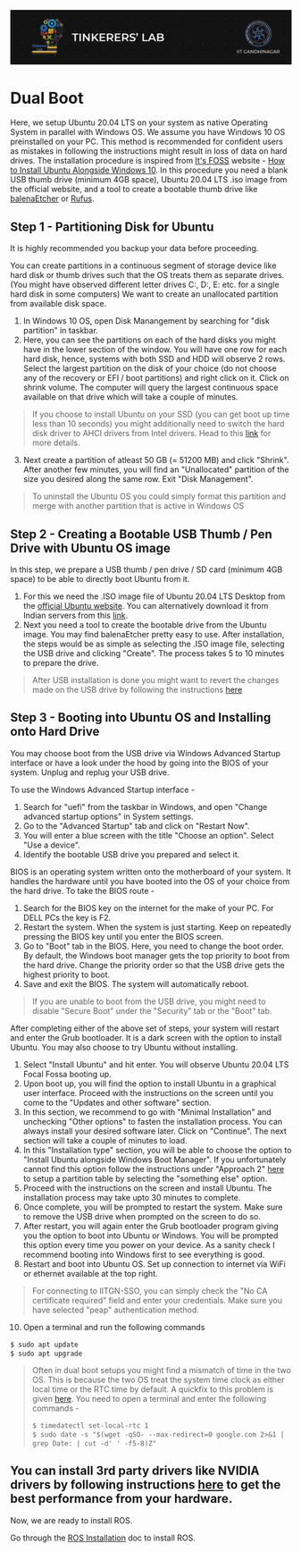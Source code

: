 ![image](../images/TL_Header.png)

# **Dual Boot**

Here, we setup Ubuntu 20.04 LTS on your system as native Operating System in parallel with Windows OS. We assume you have Windows 10 OS preinstalled on your PC. This method is recommended for confident users as mistakes in following the instructions might result in loss of data on hard drives. The installation procedure is inspired from [It's FOSS](https://itsfoss.com/) website - [How to Install Ubuntu Alongside Windows 10](https://itsfoss.com/install-ubuntu-1404-dual-boot-mode-windows-8-81-uefi/). In this procedure you need a blank USB thumb drive (minimum 4GB space), Ubuntu 20.04 LTS .iso image from the official website, and a tool to create a bootable thumb drive like [balenaEtcher](https://www.balena.io/etcher/) or [Rufus](https://rufus.ie/en_US/).

## Step 1 - Partitioning Disk for Ubuntu

It is highly recommended you backup your data before proceeding.

You can create partitions in a continuous segment of storage device like hard disk or thumb drives such that the OS treats them as separate drives. (You might have observed different letter drives C:, D:, E: etc. for a single hard disk in some computers) We want to create an unallocated partition from available disk space. 

1. In Windows 10 OS, open Disk Manangement by searching for "disk partition" in taskbar.
2. Here, you can see the partitions on each of the hard disks you might have in the lower section of the window. You will have one row for each hard disk, hence, systems with both SSD and HDD will observe 2 rows. Select the largest partition on the disk of your choice (do not choose any of the recovery or EFI / boot partitions) and right click on it. Click on shrink volume. The computer will query the largest continuous space available on that drive which will take a couple of minutes.

> If you choose to install Ubuntu on your SSD (you can get boot up time less than 10 seconds) you might additionally need to switch the hard disk driver to AHCI drivers from Intel drivers. Head to this [link](https://itsfoss.com/dual-boot-hdd-ssd/) for more details.

3. Next create a partition of atleast 50 GB (= 51200 MB) and click "Shrink". After another few minutes, you will find an "Unallocated" partition of the size you desired along the same row. Exit "Disk Management".

> To uninstall the Ubuntu OS you could simply format this partition and merge with another partition that is active in Windows OS

## Step 2 - Creating a Bootable USB Thumb / Pen Drive with Ubuntu OS image

In this step, we prepare a USB thumb / pen drive / SD card (minimum 4GB space) to be able to directly boot Ubuntu from it.

1. For this we need the .ISO image file of Ubuntu 20.04 LTS Desktop from the [official Ubuntu website](https://ubuntu.com/). You can alternatively download it from Indian servers from this [link](https://launchpad.net/ubuntu/+cdmirrors).
2. Next you need a tool to create the bootable drive from the Ubuntu image. You may find balenaEtcher pretty easy to use. After installation, the steps would be as simple as selecting the .ISO image file, selecting the USB drive and clicking "Create". The process takes 5 to 10 minutes to prepare the drive.

> After USB installation is done you might want to revert the changes made on the USB drive by following the instructions [here](https://www.diskpart.com/articles/format-bootable-usb-drive-3889i.html)

## Step 3 - Booting into Ubuntu OS and Installing onto Hard Drive

You may choose boot from the USB drive via Windows Advanced Startup interface or have a look under the hood by going into the BIOS of your system.
Unplug and replug your USB drive.

To use the Windows Advanced Startup interface -

1. Search for "uefi" from the taskbar in Windows, and open "Change advanced startup options" in System settings.
2. Go to the "Advanced Startup" tab and click on "Restart Now".
3. You will enter a blue screen with the title "Choose an option". Select "Use a device".
4. Identify the bootable USB drive you prepared and select it.

BIOS is an operating system written onto the motherboard of your system. It handles the hardware until you have booted into the OS of your choice from the hard drive. To take the BIOS route -

1. Search for the BIOS key on the internet for the make of your PC. For DELL PCs the key is F2.
2. Restart the system. When the system is just starting. Keep on repeatedly pressing the BIOS key until you enter the BIOS screen.
3. Go to "Boot" tab in the BIOS. Here, you need to change the boot order. By default, the Windows boot manager gets the top priority to boot from the hard drive. Change the priority order so that the USB drive gets the highest priority to boot.
4. Save and exit the BIOS. The system will automatically reboot.

> If you are unable to boot from the USB drive, you might need to disable "Secure Boot" under the "Security" tab or the "Boot" tab.

After completing either of the above set of steps, your system will restart and enter the Grub bootloader. It is a dark screen with the option to install Ubuntu. You may also choose to try Ubuntu without installing.

1. Select "Install Ubuntu" and hit enter. You will observe Ubuntu 20.04 LTS Focal Fossa booting up.
2. Upon boot up, you will find the option to install Ubuntu in a graphical user interface. Proceed with the instructions on the screen until you come to the "Updates and other software" section.
3. In this section, we recommend to go with "Minimal Installation" and unchecking "Other options" to fasten the installation process. You can always install your desired software later. Click on "Continue". The next section will take a couple of minutes to load.
4. In this "Installation type" section, you will be able to choose the option to "Install Ubuntu alongside Windows Boot Manager". If you unfortunately cannot find this option follow the instructions under "Approach 2" [here](https://itsfoss.com/install-ubuntu-1404-dual-boot-mode-windows-8-81-uefi/) to setup a partition table by selecting the "something else" option.
5. Proceed with the instructions on the screen and install Ubuntu. The installation process may take upto 30 minutes to complete.
6. Once complete, you will be prompted to restart the system. Make sure to remove the USB drive when prompted on the screen to do so.
7. After restart, you will again enter the Grub bootloader program giving you the option to boot into Ubuntu or Windows. You will be prompted this option every time you power on your device. As a sanity check I recommend booting into Windows first to see everything is good.
8. Restart and boot into Ubuntu OS. Set up connection to internet via WiFi or ethernet available at the top right. 
> For connecting to IITGN-SSO, you can simply check the "No CA certificate required" field and enter your credentials. Make sure you have selected "peap" authentication method.
10. Open a terminal and run the following commands
```
$ sudo apt update
$ sudo apt upgrade
```
> Often in dual boot setups you might find a mismatch of time in the two OS. This is because the two OS treat the system time clock as either local time or the RTC time by default. A quickfix to this problem is given [here](https://askubuntu.com/questions/169376/clock-time-is-off-on-dual-boot). You need to open a terminal and enter the following commands -
> ```
> $ timedatectl set-local-rtc 1
> $ sudo date -s "$(wget -qSO- --max-redirect=0 google.com 2>&1 | grep Date: | cut -d' ' -f5-8)Z"
> ```

You can install 3rd party drivers like NVIDIA drivers by following instructions [here](https://linuxize.com/post/how-to-nvidia-drivers-on-ubuntu-20-04/) to get the best performance from your hardware.
---

Now, we are ready to install ROS.

Go through the [ROS Installation](https://github.com/GauravViramgami/ROS-Workshop-TL/blob/main/docs/ROS.md) doc to install ROS.
